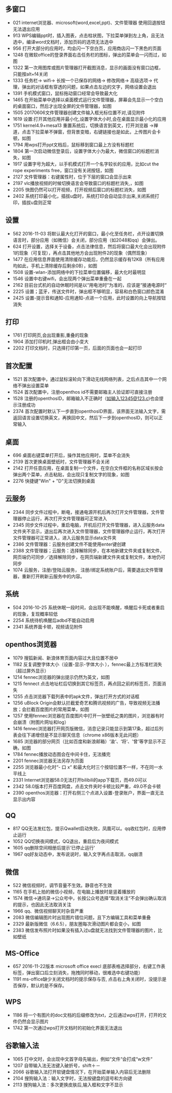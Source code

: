 ## 多窗口
- 021 internet浏览器、microsoft(word,excel,ppt)、文件管理器 使用回退按钮无法退出应用
- 913 WPS编辑ppt时，插入图表，点击柱状图，下拉菜单弹到左上角，且无法选中，编译word文档时，添加页码的选项无法选中
- 956 打开大部分的应用时，均会闪一下空白页，应用商店闪一下黑色的页面
- 1248 在微软office的登录界面右击任务栏的图标，弹出的菜单会一闪而过，如图
- 1322 第一次用图库或图片管理器打开截图消息，显示的画面没有窗口边框，只能按alt+f4关闭
- 1333 任务栏-> wifi-> 长按一个已保存的网络-> 修改网络-> 高级选项-> 代理，弹出的对话框有穿透的问题，如果点击左边的文字，网络设置会退出
- 1391 手机模式窗口，鼠标拖动窗口经常会导致最大化
- 1465 在开始菜单中选择以桌面模式运行文件管理器，屏幕会先显示一个空白的桌面窗口，然后才出现全屏的文件管理器，如图
- 1505 20170606文件管理器创建文件输入框光标位置不对,请见附件
- 1619 设置:打开其他应用并最小化,设置字体大小时,会在桌面显示最小化的应用
- 1751 kernel4.9+mesa13 重置系统后，切换语言到英文，打开浏览器 ->禅道，点击下拉菜单不弹窗，但背景变暗，右键链接也是如此，上传图片会卡顿，如图
- 1794 用wps打开ppt文档后，鼠标移到窗口最上方没有标题栏
- 1804 第一次启动微信登录后，设置字体大小为最大，微信窗口的标题栏消失，如图
- 1917 设置字号为超大，以手机模式打开一个名字较长的应用，比如cut the rope experiments free，窗口没有关闭按钮，如图
- 2127 文件管理器：右键属性时，位于下层的窗口会显示出来
- 2197 vlc播放视频的时候切换语言会导致窗口的标题栏消失,，如图
- 2205 快图仍然可以打开视频，打开视频后窗口的标题栏消失，如图
- 2402 系统打印最小化，插拔u盘时，系统打印会自动显示出来,关闭系统打印，插拔u盘则正常

## 设置
- 562 2016-11-03 将默认最大化打开的窗口，最小化至任务栏，点开设置切换语言时，部分应用（如微信）会关闭，部分应用（如2048和qq）会弹出。
- 624 打开设置，选择关于设备，点击法律信息，然后将窗口最大化会出现附件1的现象（可复现），再点击其他地方会出现附件2的现象（偶然现象）
- 1477 在应用信息界面使用清除缓存功能后，仍然显示缓存有12KB（所有应用均如此，手机上清除缓存后剩余0B），如图
- 1508 设置-wlan-添加网络中的下拉菜单位置偏移，最大化时最明显
- 1546 设置中右键wifi，会出现两个弹出菜单重叠在一起
- 2162 目前台式机的自动休眠时间是以“用电池时“为准的，应该是“接通电源时“
- 2225 设置；蓝牙，传送文件时，弹出框不够明显，容易和白色窗口颜色混淆
- 2425 设置-提示音和通知-应用通知-点进一个应用，此时设置的向上导航按钮消失

## 打印
- 1761 打印网页,会出现重影,重叠的现象
- 1904 添加打印机时,弹出框会由小变大
- 2202 打印文档时，只选择打印第一页，后面的页面也会一起打印

## 首次配置
- 1521 首次配置中，通过鼠标滚轮向下滑动无线网络列表，之后点击其中一个网络不弹出设置菜单
- 1524 首次配置中，注册openthos id不需要邮箱主人验证即可直接注册
- 1528 注册的openthosID，邮箱输入不正确时（如输入12345@123.c)也会提示注册成功
- 2374 首次配置时默认下一步直到openthosID界面，该界面无法输入文字，需返回语言设置切换英文，再换回中文，然后下一步到openthosID，则可以正常输入

## 桌面
- 696 桌面右键菜单打开后，操作其他应用时，菜单不会消失
- 2139 首次更换桌面壁纸时，文件管理器不会关闭
- 2142 打开任意应用，在桌面复制一个文件，在空白文件框的名称区域长按会弹出两个菜单，点击粘贴，会出现只复制文字的现象，如图
- 2276 快捷键"Win" + "D"无法切换到桌面

## 云服务
- 2344 同步文件过程中，断电，接通电源开机后再次打开文件管理器，文件管理器停止运行，再次打开文件管理器可正常进入
- 2345 同步文件过程中，重启电脑，开机后打开文件管理器，进入云服务data文件夹不显示，退出后再次进入文件管理器，文件管理器停止运行，再次打开文件管理器可正常进入，进入云服务显示data文件夹
- 2386 文件管理器：云服务创建文件不能使用enter键创建
- 2388 文件管理器；云服务：选择解除同步，在本地新建文件夹或复制文件，网页端仍可同步／选择解除同步，在网页端新建文件夹或复制文件，本地仍可同步
- 1074 云服务，注册/登陆云服务， 注册/绑定系统账户后，需要退出文件管理器，重新打开刷新云服务中的内容。

## 系统
- 504 2016-10-25 系统休眠一段时间，会出现不能唤醒，唤醒后卡死或者重启的现象，复现概率较低
- 2254 系统待机唤醒后adbd不能自动启用
- 2341 系统界面卡顿，视频请见附件

## openthos浏览器
- 1079 搜狐新闻、新浪体育页面内容过大且位置不居中
- 1182 反复调整字体大小（设置-显示-字体大小 ），fennec最上方标准栏消失（超过屏外显示）
- 1214 fennec浏览器的弹出提示仍然为英文，如图
- 1215 fennect 点击地址栏后切换到其它标签页，再点回之前的标签页，页面消失
- 1255 点击浏览器下载列表中的apk文件，弹出打开方式的对话框
- 1256 uBlock Origin会默认拦截爱奇艺和腾讯视频的广告，导致视频无法播放；会拦截百度图片的常用菜单，如图
- 1257 使用fennec浏览器在百度图片中打开一张壁纸之类的图片，浏览器有时会崩溃（附图片网址和log）
- 1416 fennec浏览器打开网页版微信，消息记录只能显示到第17条，超过后列表会往下递增但是不显示聊天信息（chrome x86版本无此问题）
- 1685 浏览器的部分网页（比如百度和新浪邮箱）‘渝‘、‘将‘、'曾'等字显示不正确，如图
- 1784 fennec播放动态图会在中间卡住，无法播完
- 2201 fennec浏览器无法另存为页面
- 2255 浏览器最小化时“- 口 x“ 和最大化时三个按钮位置不一样，不在同一水平线上
- 2331 Internet浏览器58.0无法打开bilibili的app下载页，而49.0可以
- 2342 58.0版本打开百度网盘，点击文件夹时卡顿比较严重，49.0不会卡顿
- 2390 openthos浏览器：打开右侧三个点进入设置-登录账户，界面一直无法显示出内容

## QQ
- 817 QQ无法发红包，提示Qwallet启动失败，凤凰可以。qq收红包时，应用停止运行
- 1052 QQ切换夜间模式，QQ退出，重启后为夜间模式
- 1605 qq删除空间相册后提示’已停止运行‘
- 1967 qq好友动态中，发布说说时，输入文字再点击取消，qq崩溃

## 微信
- 522 微信视频时，调节音量不生效。静音也不生效
- 1165 在手机上拍的微信小视频，在电脑上播放时是竖着播放的
- 1574 微信->通讯录->公众号中，长按公众号选择“取消关注“不会弹出确认取消的提示，也因此无法取消关注
- 1966 qq、微信视频聊天时杂音严重
- 2083 微信编辑图片时出现图片错位问题，且下方编辑工具和菜单重叠
- 2329 最新版微信（6.6.5），朋友圈每次滑动图片都会变小，如图
- 2383 微信发布照片时如果没有插入过u盘就无法找到文件管理器的图片，比如壁纸

## MS-Office
- 657 2016-11-22版本 microsoft office execl 底部表格选择部分，右键工作表标签，弹出窗口后立刻消失，拖拽同时移动，很难选中右键功能）
- 1191 ms-office缺少关闭文档时的提示保存与否, 点击右上角关闭时，没提示是否保存，默认的是不保存。

## WPS
- 1186 将一个有图片的doc文档的后缀修改为txt，之后通过wps打开，打开的文件仍然会显示图片
- 1742 第一次通过wps打开文档时的初始化界面无法退出

## 谷歌输入法
- 1065 打中文时，会出现中文首字母先输出，例如“文件“会打成“w文件“
- 1207 自带输入法无法键入破折号，shift＋－
- 2066 谷歌输入法打开软键盘情况下，在开始菜单输入内容后无法删除
- 2104 搜狗输入法：输入文字时，无法按键盘的逗号和方向键
- 2113 搜狗输入法：多次更换皮肤后,输入框和文字不显示

